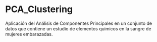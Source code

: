 # PCA_Clustering
Aplicación del Análisis de Componentes Principales en un conjunto de datos que contiene un estudio de elementos quimicos en la sangre de mujeres embarazadas.

